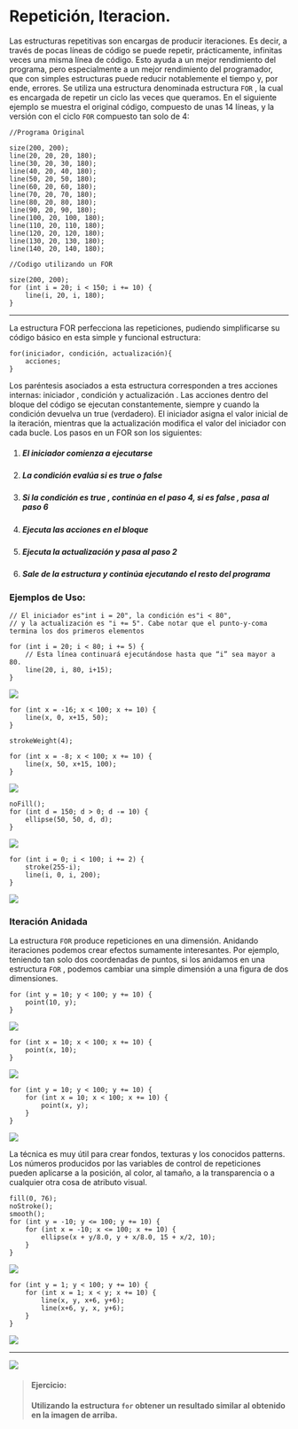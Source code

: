 # Repetición, Iteracion.

Las estructuras repetitivas son encargas de producir iteraciones. Es decir, a través de pocas líneas de código se puede repetir, prácticamente, infinitas veces una misma línea de código. Esto ayuda a un mejor rendimiento del programa, pero especialmente a un mejor rendimiento del programador, que con simples estructuras puede reducir notablemente el tiempo y, por ende, errores. Se utiliza una estructura denominada estructura `FOR` , la cual es encargada de repetir un ciclo las veces que queramos. En el siguiente ejemplo se muestra el original código, compuesto de unas 14 líneas, y la versión con el ciclo `FOR` compuesto tan solo de 4:

```Processing
//Programa Original

size(200, 200);
line(20, 20, 20, 180);
line(30, 20, 30, 180);
line(40, 20, 40, 180);
line(50, 20, 50, 180);
line(60, 20, 60, 180);
line(70, 20, 70, 180);
line(80, 20, 80, 180);
line(90, 20, 90, 180);
line(100, 20, 100, 180);
line(110, 20, 110, 180);
line(120, 20, 120, 180);
line(130, 20, 130, 180);
line(140, 20, 140, 180);
```

```Processing
//Codigo utilizando un FOR

size(200, 200);
for (int i = 20; i < 150; i += 10) {
    line(i, 20, i, 180);
}
```

---

La estructura FOR perfecciona las repeticiones, pudiendo simplificarse su código básico en esta simple y funcional estructura:

```
for(iniciador, condición, actualización){
    acciones;
}
```

Los paréntesis asociados a esta estructura corresponden a tres acciones internas: iniciador , condición y actualización . Las acciones dentro del bloque del código se ejecutan constantemente, siempre y cuando la condición devuelva un true \(verdadero\). El iniciador asigna el valor inicial de la iteración, mientras que la actualización modifica el valor del iniciador con cada bucle. Los pasos en un FOR son los siguientes:

1. ##### El iniciador comienza a ejecutarse
2. ##### La condición evalúa si es true o false
3. ##### Si la condición es true , continúa en el paso 4, si es false , pasa al paso 6
4. ##### Ejecuta las acciones en el bloque
5. ##### Ejecuta la actualización y pasa al paso 2
6. ##### Sale de la estructura y continúa ejecutando el resto del programa

### Ejemplos de Uso:

```
// El iniciador es"int i = 20", la condición es"i < 80",
// y la actualización es "i += 5". Cabe notar que el punto-y-coma termina los dos primeros elementos

for (int i = 20; i < 80; i += 5) {
    // Esta línea continuará ejecutándose hasta que “i” sea mayor a 80.
    line(20, i, 80, i+15);
}
```

![](/assets/5import.png)

```
for (int x = -16; x < 100; x += 10) {
    line(x, 0, x+15, 50);
}

strokeWeight(4);

for (int x = -8; x < 100; x += 10) {
    line(x, 50, x+15, 100);
}
```

![](/assets/6import.png)

```
noFill();
for (int d = 150; d > 0; d -= 10) {
    ellipse(50, 50, d, d);
}
```

![](/assets/7import.png)

```
for (int i = 0; i < 100; i += 2) {
    stroke(255-i);
    line(i, 0, i, 200);
}
```

![](/assets/8import.png)

### Iteración Anidada

La estructura `FOR` produce repeticiones en una dimensión. Anidando iteraciones podemos crear efectos sumamente interesantes. Por ejemplo, teniendo tan solo dos coordenadas de puntos, si los anidamos en una estructura `FOR` , podemos cambiar una simple dimensión a una figura de dos dimensiones.

```
for (int y = 10; y < 100; y += 10) {
    point(10, y);
}
```

![](/assets/9import.png)

```
for (int x = 10; x < 100; x += 10) {
    point(x, 10);
}
```

![](/assets/10import.png)

```
for (int y = 10; y < 100; y += 10) {
    for (int x = 10; x < 100; x += 10) {
        point(x, y);
    }
}
```

![](/assets/11import.png)

La técnica es muy útil para crear fondos, texturas y los conocidos patterns. Los números producidos por las variables de control de repeticiones pueden aplicarse a la posición, al color, al tamaño, a la transparencia o a cualquier otra cosa de atributo visual.

```
fill(0, 76);
noStroke();
smooth();
for (int y = -10; y <= 100; y += 10) {
    for (int x = -10; x <= 100; x += 10) {
        ellipse(x + y/8.0, y + x/8.0, 15 + x/2, 10);
    }
}
```

![](/assets/12import.png)

```
for (int y = 1; y < 100; y += 10) {
    for (int x = 1; x < y; x += 10) {
        line(x, y, x+6, y+6);
        line(x+6, y, x, y+6);
    }
}
```

![](/assets/13import.png)

---

![](/assets/14import.png)

> #### Ejercicio:
>
> #### Utilizando la estructura `for` obtener un resultado similar al obtenido en la imagen de arriba.



